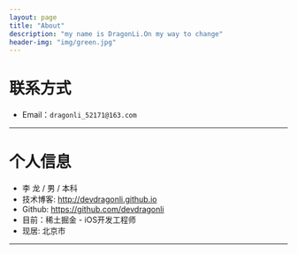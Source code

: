 ```yaml
---
layout: page
title: "About"
description: "my name is DragonLi.On my way to change"
header-img: "img/green.jpg"
---
```





# 联系方式

*   Email：`dragonli_52171@163.com`

* * *

# 个人信息

*   李 龙  / 男 /  本科 
*   技术博客: <http://devdragonli.github.io>
*   Github: <https://github.com/devdragonli>
*   目前：稀土掘金 - iOS开发工程师
*   现居: 北京市

* * *
